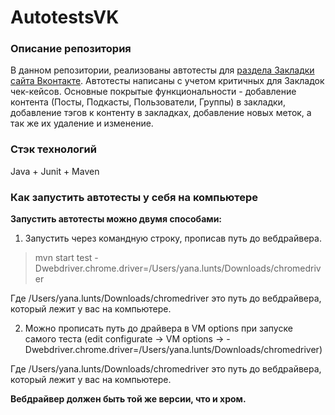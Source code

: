 # AutotestsVK

### Описание репозитория
В данном репозитории, реализованы автотесты для [раздела Закладки сайта Вконтакте](vk.com/bookmarks). Автотесты написаны с учетом критичных для Закладок чек-кейсов. Основные покрытые функциональности - добавление контента (Посты, Подкасты, Пользователи, Группы) в закладки, добавление тэгов к контенту в закладках, добавление новых меток, а так же их удаление и изменение.

### Стэк технологий
Java + Junit + Maven

### Как запустить автотесты у себя на компьютере

**Запустить автотесты можно двумя способами:**

1) Запустить через командную строку, прописав путь до вебдрайвера.
> mvn start test -  
Dwebdriver.chrome.driver=/Users/yana.lunts/Downloads/chromedriver

Где /Users/yana.lunts/Downloads/chromedriver это путь до вебдрайвера, который лежит у вас на компьютере.

2) Можно прописать путь до драйвера в VM options при запуске самого теста (edit configurate -> VM options -> 
-Dwebdriver.chrome.driver=/Users/yana.lunts/Downloads/chromedriver)

Где /Users/yana.lunts/Downloads/chromedriver это путь до вебдрайвера, который лежит у вас на компьютере.

**Вебдрайвер должен быть той же версии, что и хром.**